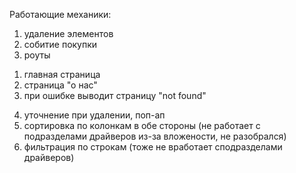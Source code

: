 Работающие механики:

1. удаление элементов
2. собитие покупки
3. роуты
  1) главная страница
  2) страница "о нас"
  3) при ошибке выводит страницу "not found"
4. уточнение при удалении, поп-ап
5. сортировка по колонкам в обе стороны (не работает с подразделами драйверов из-за вложености, не разобрался)
6. фильтрация по строкам (тоже не вработает сподразделами драйверов)
